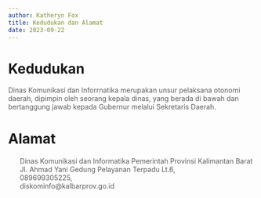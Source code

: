 ```yaml
---
author: Katheryn Fox
title: Kedudukan dan Alamat
date: 2023-09-22
---
```


<div class="container-besar px-8">
    <div class="my-10">
        <div class="">
            <h1 class="font-bold text-3xl mb-4">Kedudukan</h1>
            <p class="text-base text-justify pl-16" style="opacity: 70%">Dinas Komunikasi dan Inforrnatika merupakan unsur pelaksana otonomi daerah, dipimpin oleh seorang kepala dinas, yang berada di bawah dan bertanggung jawab kepada Gubernur melalui Sekretaris Daerah.</p>
        </div>
    </div>
    <div class="my-10">
        <div class="">
            <h1 class="font-bold text-3xl mb-4">Alamat</h1>
            <ul style="list-style-type: circle; margin-top: 20px; margin-bottom: 20px;" class="mx-auto pl-16">
                <li style="list-style-type: none; opacity: 70%"><i class='mr-1 fas fa-map-marker-alt'></i> Dinas Komunikasi dan Informatika Pemerintah Provinsi Kalimantan Barat
                    Jl. Ahmad Yani Gedung Pelayanan Terpadu Lt.6,
                </li>
                <li style="list-style-type: none; opacity: 70%"><i class='mr-1 fas fa-phone-alt'></i> 089699305225,</li>
                <li style="list-style-type: none; opacity: 70%"><i class='mr-1 far fa-envelope'></i> diskominfo@kalbarprov.go.id</li>
            </ul>
        </div>
    </div>
</div>